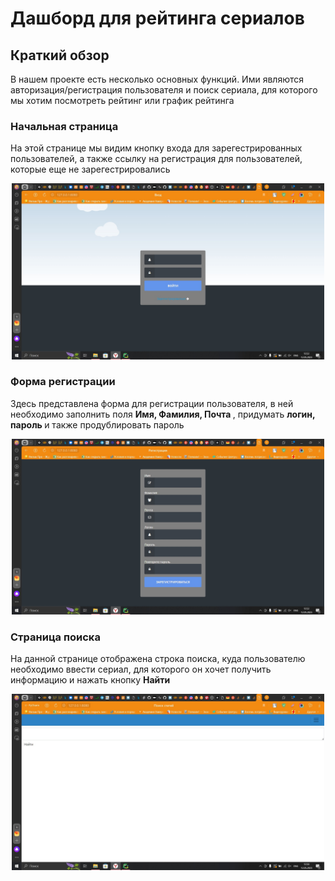 # Дашборд для рейтинга сериалов
## Краткий обзор
<p> В нашем проекте есть несколько основных функций. Ими являются авторизация/регистрация пользователя и поиск сериала, для которого мы хотим посмотреть рейтинг или график рейтинга </p>
<h3> Начальная страница </h3>
<p> На этой странице мы видим кнопку входа для зарегестрированных пользователей, а также ссылку на регистрация для пользователей, которые еще не зарегестрировались </p>
<p align="center">
  <img src="https://github.com/AnnSavitskay/Unity-project/blob/main/image_for_sipi_1.png" width="500">
</p>
<h3> Форма регистрации </h3>
<p> Здесь представлена форма для регистрации пользователя, в ней необходимо заполнить поля <strong >Имя, Фамилия, Почта </strong>, придумать <strong> логин, пароль </strong> и также продублировать пароль </p>
<p align="center">
  <img src="https://github.com/AnnSavitskay/Unity-project/blob/main/image_for_sipi_2.png" width="500">
</p>
<h3> Страница поиска </h3>
<p> На данной странице отображена строка поиска, куда пользователю необходимо ввести сериал, для которого он хочет получить информацию и нажать кнопку <strong> Найти </strong> </p>
<p align="center">
  <img src="https://github.com/AnnSavitskay/Unity-project/blob/main/image_for_sipi_3.png" width="500">
</p>
